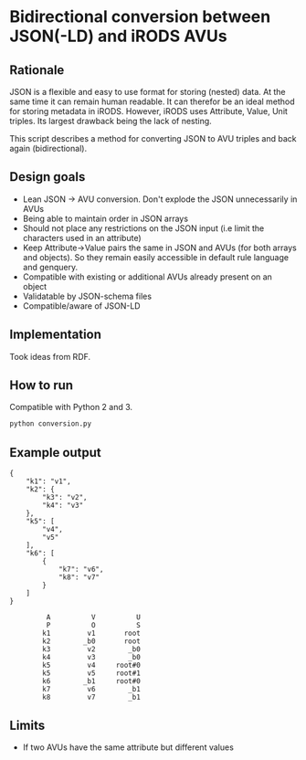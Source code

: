 # Bidirectional conversion between JSON(-LD) and iRODS AVUs

## Rationale

JSON is a flexible and easy to use format for storing (nested) data. At the same time 
it can remain human readable. It can therefor be an ideal method for 
storing metadata in iRODS. However, iRODS uses Attribute, Value, Unit triples. Its 
largest drawback being the lack of nesting. 

This script describes a method for converting JSON to AVU triples and back again 
(bidirectional).

## Design goals

* Lean JSON -> AVU conversion. Don't explode the JSON unnecessarily in AVUs
* Being able to maintain order in JSON arrays
* Should not place any restrictions on the JSON input (i.e limit the characters used in an attribute)
* Keep Attribute->Value pairs the same in JSON and AVUs (for both arrays and objects). So they remain easily accessible in default rule language and genquery.
* Compatible with existing or additional AVUs already present on an object
* Validatable by JSON-schema files
* Compatible/aware of JSON-LD


## Implementation
Took ideas from RDF.

## How to run

Compatible with Python 2 and 3.

```bash
python conversion.py
```

## Example output
```
{
    "k1": "v1",
    "k2": {
        "k3": "v2",
        "k4": "v3"
    },
    "k5": [
        "v4",
        "v5"
    ],
    "k6": [
        {
            "k7": "v6",
            "k8": "v7"
        }
    ]
}

         A          V          U
         P          O          S
        k1         v1       root
        k2        _b0       root
        k3         v2        _b0
        k4         v3        _b0
        k5         v4     root#0
        k5         v5     root#1
        k6        _b1     root#0
        k7         v6        _b1
        k8         v7        _b1
```

## Limits

* If two AVUs have the same attribute but different values 
